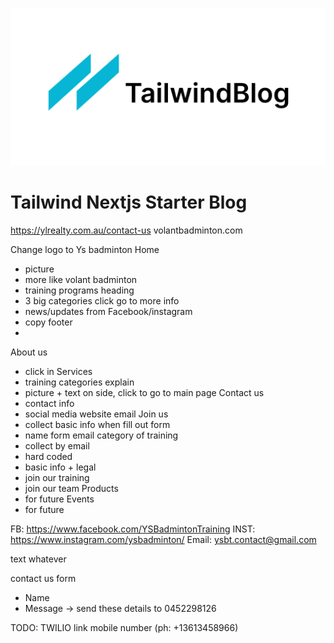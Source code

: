 ![tailwind-nextjs-banner](/public/static/images/twitter-card.png)

# Tailwind Nextjs Starter Blog

https://ylrealty.com.au/contact-us
volantbadminton.com

Change logo to Ys badminton
Home
- picture
- more like volant badminton
- training programs heading
- 3 big categories click go to more info
- news/updates from Facebook/instagram
- copy footer
- 
About us
- click in 
Services
- training categories explain
- picture + text on side, click to go to main page
Contact us
- contact info
- social media website email
Join us
- collect basic info when fill out form
- name form email category of training
- collect by email
- hard coded
- basic info + legal
- join our training
- join our team
Products
- for future
Events
- for future

FB: https://www.facebook.com/YSBadmintonTraining
INST: https://www.instagram.com/ysbadminton/
Email: ysbt.contact@gmail.com

text whatever

contact us form
- Name
- Message
-> send these details to 0452298126


TODO: TWILIO link mobile number (ph: +13613458966)